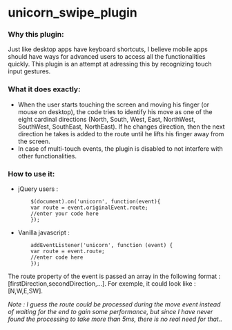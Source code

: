 unicorn_swipe_plugin
====================

<h3> Why this plugin: </h3>

Just like desktop apps have keyboard shortcuts, I believe mobile apps should have ways for advanced users to access all the functionalities quickly. This plugin is an attempt at adressing this by recognizing touch input gestures.

<h3> What it does exactly: </h3>

* When the user starts touching the screen and moving his finger (or mouse on desktop), the code tries to identify his move as one of the eight cardinal directions (North, South, West, East, NorthWest, SouthWest, SouthEast, NorthEast). If he changes direction, then the next direction he takes is added to the route until he lifts his finger away from the screen. 
* In case of multi-touch events, the plugin is disabled to not interfere with other functionalities. </li></ul>

<h3> How to use it: </h3>

* jQuery users : <br>


	      $(document).on('unicorn', function(event){ 
	      var route = event.originalEvent.route;
	      //enter your code here
	      });



* Vanilla javascript : <br>


	      addEventListener('unicorn', function (event) { 
	      var route = event.route;
	      //enter code here
	      });



The route property of the event is passed an array in the following format : [firstDirection,secondDirection,...]. For exemple, it could look like : [N,W,E,SW].

_Note : I guess the route could be processed during the move event instead of waiting for the end to gain some performance, but since I have never found the processing to take more than 5ms, there is no real need for that.._
